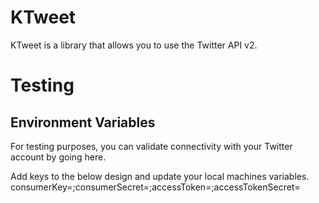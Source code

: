 # KTweet
KTweet is a library that allows you to use the Twitter API v2.



# Testing

## Environment Variables
For testing purposes,  you can validate connectivity with your Twitter account by going here.

Add keys to the below design and update your local machines variables. 
consumerKey=;consumerSecret=;accessToken=;accessTokenSecret=

